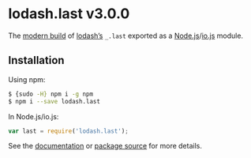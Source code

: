 # lodash.last v3.0.0

The [modern build](https://github.com/lodash/lodash/wiki/Build-Differences) of [lodash’s](https://lodash.com/) `_.last` exported as a [Node.js](http://nodejs.org/)/[io.js](https://iojs.org/) module.

## Installation

Using npm:

```bash
$ {sudo -H} npm i -g npm
$ npm i --save lodash.last
```

In Node.js/io.js:

```js
var last = require('lodash.last');
```

See the [documentation](https://lodash.com/public#last) or [package source](https://github.com/lodash/lodash/blob/3.0.0-npm-packages/lodash.last) for more details.
